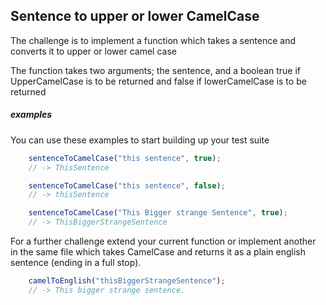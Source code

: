 ## Sentence to upper or lower CamelCase

The challenge is to implement a function which takes a sentence and converts it to upper or lower camel case

The function takes two arguments; the sentence, and a boolean true if UpperCamelCase is to be returned and false if lowerCamelCase is to be returned

##### examples

You can use these examples to start building up your test suite

```javascript
    sentenceToCamelCase("this sentence", true);
    // -> ThisSentence
```

```javascript
    sentenceToCamelCase("this sentence", false);
    // -> thisSentence
```

```javascript
    sentenceToCamelCase("This Bigger strange Sentence", true);
    // -> ThisBiggerStrangeSentence
```

For a further challenge extend your current function or implement another in the same file which takes CamelCase and returns it as a plain english sentence (ending in a full stop).

```javascript
    camelToEnglish("thisBiggerStrangeSentence");
    // -> This bigger strange sentence.
```

